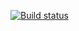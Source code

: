 [![Build status](https://ci.appveyor.com/api/projects/status/t7gyjy3k2c0xm00k?svg=true)](https://ci.appveyor.com/project/AnastasiaCymbalyuk/advanced2)